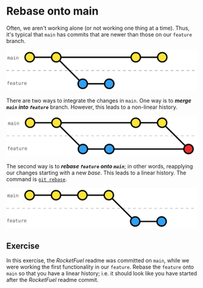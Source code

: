# Rebase onto main

Often, we aren't working alone (or not working one thing at a time). Thus, it's typical that `main` has commits that are newer than those on our `feature` branch.

![](../resources/main-feature-out-of-sync.svg)

There are two ways to integrate the changes in `main`. One way is to **_merge `main` into `feature`_** branch. However, this leads to a non-linear history.

![](../resources/main-feature-sync-merge.svg)

The second way is to **_rebase `feature` onto `main`_**; in other words, reapplying our changes starting with a new _base_. This leads to a linear history. The command is [`git rebase`](https://git-scm.com/docs/git-rebase).

![](../resources/main-feature-sync-rebase.svg)

## Exercise

In this exercise, the _RocketFuel_ readme was committed on `main`, while we were working the first functionality in our `feature`. Rebase the `feature` onto `main` so that you have a linear history; i.e. it should look like you have started after the _RocketFuel_ readme commit. 